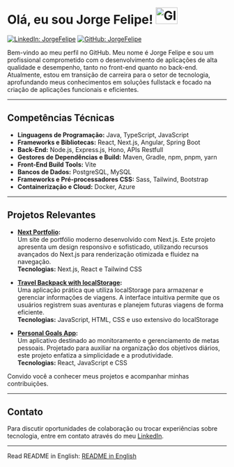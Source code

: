 # Olá, eu sou Jorge Felipe! <img src="https://i.giphy.com/media/v1.Y2lkPTc5MGI3NjExMjh6NG5raXUyZmx1dnNyd29zMTQ3OGUzN2JmbnJmdzc2amJwcXd4ZiZlcD12MV9pbnRlcm5hbF9naWZfYnlfaWQmY3Q9cw/UT1lEusLQcGGzADE1D/giphy.gif" alt="GIF" width="50" height="38" />

[![LinkedIn: JorgeFelipe](https://img.shields.io/badge/-jorgefelipe-blue?style=flat-square&logo=Linkedin&logoColor=white)](https://www.linkedin.com/in/felipesiper/)
[![GitHub: JorgeFelipe](https://img.shields.io/github/followers/livehass?label=follow&style=social)](https://github.com/livehass)

Bem-vindo ao meu perfil no GitHub. Meu nome é Jorge Felipe e sou um profissional comprometido com o desenvolvimento de aplicações de alta qualidade e desempenho, tanto no front-end quanto no back-end. Atualmente, estou em transição de carreira para o setor de tecnologia, aprofundando meus conhecimentos em soluções fullstack e focado na criação de aplicações funcionais e eficientes.

---

## Competências Técnicas

- **Linguagens de Programação:** Java, TypeScript, JavaScript
- **Frameworks e Bibliotecas:** React, Next.js, Angular, Spring Boot
- **Back-End:** Node.js, Express.js, Hono, APIs Restfull
- **Gestores de Dependências e Build:** Maven, Gradle, npm, pnpm, yarn
- **Front-End Build Tools:** Vite
- **Bancos de Dados:** PostgreSQL, MySQL
- **Frameworks e Pré-processadores CSS:** Sass, Tailwind, Bootstrap
- **Containerização e Cloud:** Docker, Azure

---

## Projetos Relevantes

- **[Next Portfolio](https://github.com/livehass/nextportfolio):**  
  Um site de portfólio moderno desenvolvido com Next.js. Este projeto apresenta um design responsivo e sofisticado, utilizando recursos avançados do Next.js para renderização otimizada e fluidez na navegação.  
  **Tecnologias:** Next.js, React e Tailwind CSS

- **[Travel Backpack with localStorage](https://github.com/livehass/Travel-backpack-with-localStorage):**  
  Uma aplicação prática que utiliza localStorage para armazenar e gerenciar informações de viagens. A interface intuitiva permite que os usuários registrem suas aventuras e planejem futuras viagens de forma eficiente.  
  **Tecnologias:** JavaScript, HTML, CSS e uso extensivo do localStorage

- **[Personal Goals App](https://github.com/livehass/personal-goals-app):**  
  Um aplicativo destinado ao monitoramento e gerenciamento de metas pessoais. Projetado para auxiliar na organização dos objetivos diários, este projeto enfatiza a simplicidade e a produtividade.  
  **Tecnologias:** React, JavaScript e CSS

Convido você a conhecer meus projetos e acompanhar minhas contribuições.

---

## Contato

Para discutir oportunidades de colaboração ou trocar experiências sobre tecnologia, entre em contato através do meu [LinkedIn](https://www.linkedin.com/in/felipesiper/).

---

Read README in English: [README in English](https://github.com/livehass)
```
